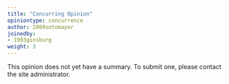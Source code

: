 ```yaml
---
title: "Concurring Opinion"
opiniontype: concurrence
author: 2009sotomayor
joinedby:
- 1993ginsburg
weight: 3
---
```

This opinion does not yet have a summary. To submit one, please contact the site administrator.